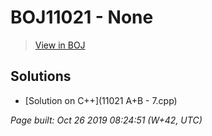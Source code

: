 # BOJ11021 - None

> [View in BOJ](https://www.acmicpc.net/problem/11021)

## Solutions
- [Solution on C++](11021 A+B - 7.cpp)


_Page built: Oct 26 2019 08:24:51 (W+42, UTC)_
